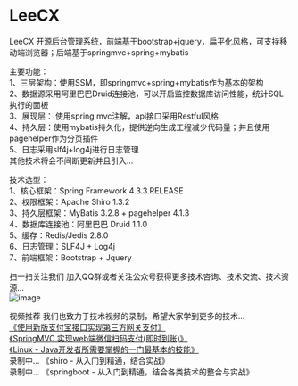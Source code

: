 # LeeCX<br />
LeeCX 开源后台管理系统，前端基于bootstrap+jquery，扁平化风格，可支持移动端浏览器；后端基于springmvc+spring+mybatis<br />

主要功能：<br />
1、三层架构：使用SSM，即springmvc+spring+mybatis作为基本的架构<br />
2、数据源采用阿里巴巴Druid连接池，可以开启监控数据库访问性能，统计SQL执行的面板<br />
3、展现层： 使用spring mvc注解，api接口采用Restful风格<br />
4、持久层：使用mybatis持久化，提供逆向生成工程减少代码量；并且使用pagehelper作为分页插件<br />
5、日志采用slf4j+log4j进行日志管理<br />
其他技术将会不间断更新并且引入...<br />

技术选型：<br />
1、核心框架：Spring Framework 4.3.3.RELEASE<br />
2、权限框架：Apache Shiro 1.3.2<br />
3、持久层框架：MyBatis 3.2.8 + pagehelper 4.1.3<br />
4、数据库连接池：阿里巴巴 Druid 1.1.0<br />
5、缓存：Redis/Jedis 2.8.0<br />
6、日志管理：SLF4J + Log4j<br />
7、前端框架：Bootstrap + Jquery<br />

扫一扫关注我们 加入QQ群或者关注公众号获得更多技术咨询、技术交流、技术资源...<br />
![image](https://github.com/leechenxiang/LeeCX/raw/master/leecx-mng/leecx-mng-web/src/main/webapp/static/pages/img/center/qrcode-scan.png)


视频推荐 我们也致力于技术视频的录制，希望大家学到更多的技术...<br />
[《使用新版支付宝接口实现第三方网关支付》](http://www.itzixi.com/course/detail.shtml?courseId=170818C4XS6SPG9P)<br />
[《SpringMVC 实现web端微信扫码支付(即时到账)》](http://www.itzixi.com/course/detail.shtml?courseId=1709029W0AFN7X1P)<br />
[《Linux - Java开发者所需要掌握的一门最基本的技能》](http://www.itzixi.com/course/detail.shtml?courseId=170802GTMYF0GYNC)<br />
录制中... 《shiro - 从入门到精通，结合实战》<br />
录制中... 《springboot - 从入门到精通，结合各类技术的整合与实战》<br />
